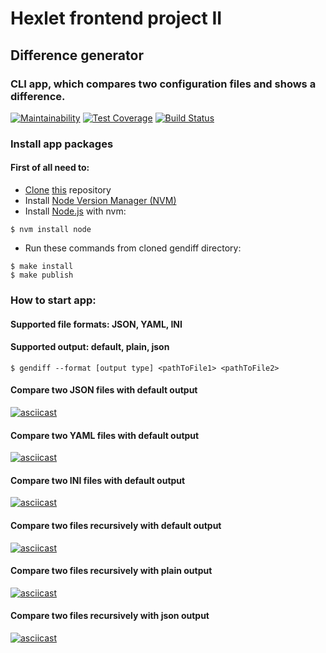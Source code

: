 # Hexlet frontend project II

## Difference generator
### CLI app, which compares two configuration files and shows a difference.

[![Maintainability](https://api.codeclimate.com/v1/badges/3c1a2ebe676f2d82a36f/maintainability)](https://codeclimate.com/github/it-amalker/frontend-project-lvl2/maintainability)
[![Test Coverage](https://api.codeclimate.com/v1/badges/3c1a2ebe676f2d82a36f/test_coverage)](https://codeclimate.com/github/it-amalker/frontend-project-lvl2/test_coverage)
[![Build Status](https://travis-ci.org/it-amalker/frontend-project-lvl2.svg?branch=master)](https://travis-ci.org/it-amalker/frontend-project-lvl2)

### Install app packages
#### First of all need to:
* [Clone](https://help.github.com/en/github/using-git/which-remote-url-should-i-use#cloning-with-https-urls-recommended) [this](https://github.com/it-amalker/frontend-project-lvl2.git) repository
* Install [Node Version Manager (NVM)](https://github.com/nvm-sh/nvm#install--update-script)
* Install [Node.js](https://github.com/nvm-sh/nvm#usage) with nvm:
```
$ nvm install node
```
* Run these commands from cloned gendiff directory:
```
$ make install
$ make publish
```
### How to start app:
#### Supported file formats: JSON, YAML, INI
#### Supported output: default, plain, json
```
$ gendiff --format [output type] <pathToFile1> <pathToFile2>
```

#### Compare two JSON files with default output
[![asciicast](https://asciinema.org/a/295379.svg)](https://asciinema.org/a/295379)

#### Compare two YAML files with default output
[![asciicast](https://asciinema.org/a/295536.svg)](https://asciinema.org/a/295536)

#### Compare two INI files with default output
[![asciicast](https://asciinema.org/a/295619.svg)](https://asciinema.org/a/295619)

#### Compare two files recursively with default output
[![asciicast](https://asciinema.org/a/296088.svg)](https://asciinema.org/a/296088)

#### Compare two files recursively with plain output
[![asciicast](https://asciinema.org/a/296231.svg)](https://asciinema.org/a/296231)

#### Compare two files recursively with json output
[![asciicast](https://asciinema.org/a/296604.svg)](https://asciinema.org/a/296604)
